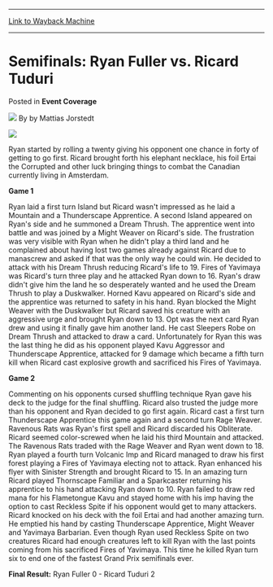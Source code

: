 
---
[Link to Wayback Machine](https://web.archive.org/web/20220701070026/https://magic.wizards.com/en/articles/archive/event-coverage/semifinals-ryan-fuller-vs-ricard-tuduri-2000-01-01)

[_metadata_:author]:- "by Mattias Jorstedt"
[_metadata_:description]:- "Ryan started by rolling a twenty giving his opponent one chance in forty of getting to go first. Ricard brought forth his elephant necklace, his foil Ertai the Corrupted and other luck bringing things to combat the Canadian currently living in Amsterdam. Game 1 Ryan laid a first turn Island but Ricard wasn't impressed as he laid a Mountain and a Thunderscape Apprentice. A"
[_metadata_:generator]:- "Drupal 7 (http://drupal.org)"
[_metadata_:node]:- "810956"
[_metadata_:publish_date]:- "2000-01-01"
[_metadata_:source]:- "div-main-content"
[_metadata_:title]:- "Semifinals: Ryan Fuller vs. Ricard Tuduri"
[_metadata_:wayback_capture_timestamp]:- "2022-07-01 07:00:26"
[_metadata_:wayback_raw_url]:- "https://web.archive.org/web/20220701070026id_/https://magic.wizards.com/en/articles/archive/event-coverage/semifinals-ryan-fuller-vs-ricard-tuduri-2000-01-01"
[_metadata_:wayback_url]:- "https://magic.wizards.com/en/articles/archive/event-coverage/semifinals-ryan-fuller-vs-ricard-tuduri-2000-01-01"
---


Semifinals: Ryan Fuller vs. Ricard Tuduri
=========================================



 Posted in **Event Coverage**







![](https://media.magic.wizards.com/styles/auth_small/public/generic-avatar-150_736.png)
By by Mattias Jorstedt











![](https://media.magic.wizards.com/image_legacy_migration/sideboard/images/GPVAL01/856.jpg)


Ryan started by rolling a twenty giving his opponent one chance in forty of getting to go first. Ricard brought forth his elephant necklace, his foil Ertai the Corrupted and other luck bringing things to combat the Canadian currently living in Amsterdam.



**Game 1**


Ryan laid a first turn Island but Ricard wasn't impressed as he laid a Mountain and a Thunderscape Apprentice. A second Island appeared on Ryan's side and he summoned a Dream Thrush. The apprentice went into battle and was joined by a Might Weaver on Ricard's side. The frustration was very visible with Ryan when he didn't play a third land and he complained about having lost two games already against Ricard due to manascrew and asked if that was the only way he could win. He decided to attack with his Dream Thrush reducing Ricard's life to 19. Fires of Yavimaya was Ricard's turn three play and he attacked Ryan down to 16. Ryan's draw didn't give him the land he so desperately wanted and he used the Dream Thrush to play a Duskwalker. Horned Kavu appeared on Ricard's side and the apprentice was returned to safety in his hand. Ryan blocked the Might Weaver with the Duskwalker but Ricard saved his creature with an aggressive urge and brought Ryan down to 13. Opt was the next card Ryan drew and using it finally gave him another land. He cast Sleepers Robe on Dream Thrush and attacked to draw a card. Unfortunately for Ryan this was the last thing he did as his opponent played Kavu Aggressor and Thunderscape Apprentice, attacked for 9 damage which became a fifth turn kill when Ricard cast explosive growth and sacrificed his Fires of Yavimaya.



**Game 2**


Commenting on his opponents cursed shuffling technique Ryan gave his deck to the judge for the final shuffling. Ricard also trusted the judge more than his opponent and Ryan decided to go first again. Ricard cast a first turn Thunderscape Apprentice this game again and a second turn Rage Weaver. Ravenous Rats was Ryan's first spell and Ricard discarded his Obliterate. Ricard seemed color-screwed when he laid his third Mountain and attacked. The Ravenous Rats traded with the Rage Weaver and Ryan went down to 18. Ryan played a fourth turn Volcanic Imp and Ricard managed to draw his first forest playing a Fires of Yavimaya electing not to attack. Ryan enhanced his flyer with Sinister Strength and brought Ricard to 15. In an amazing turn Ricard played Thornscape Familiar and a Sparkcaster returning his apprentice to his hand attacking Ryan down to 10. Ryan failed to draw red mana for his Flametongue Kavu and stayed home with his imp having the option to cast Reckless Spite if his opponent would get to many attackers. Ricard knocked on his deck with the foil Ertai and had another amazing turn. He emptied his hand by casting Thunderscape Apprentice, Might Weaver and Yavimaya Barbarian. Even though Ryan used Reckless Spite on two creatures Ricard had enough creatures left to kill Ryan with the last points coming from his sacrificed Fires of Yavimaya. This time he killed Ryan turn six to end one of the fastest Grand Prix semifinals ever. 



**Final Result:** Ryan Fuller 0 - Ricard Tuduri 2 



 







